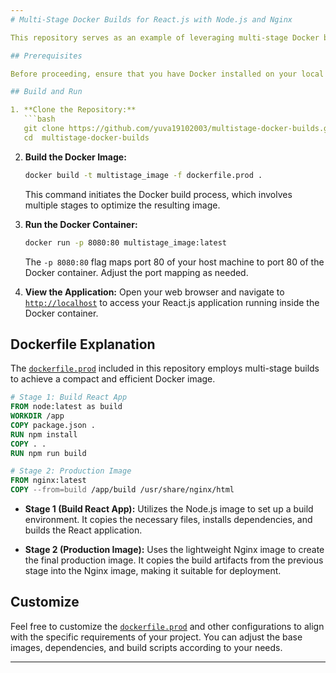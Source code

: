 ```yaml
---
# Multi-Stage Docker Builds for React.js with Node.js and Nginx

This repository serves as an example of leveraging multi-stage Docker builds to create a streamlined Docker image for deploying a React.js application. By employing multi-stage builds, we can utilize different base images for distinct phases of the build process, resulting in a more efficient and smaller final Docker image.

## Prerequisites

Before proceeding, ensure that you have Docker installed on your local machine. If not, you can find installation instructions for various platforms on the [`official Docker website`](https://docs.docker.com/get-docker/).

## Build and Run

1. **Clone the Repository:**
   ```bash
   git clone https://github.com/yuva19102003/multistage-docker-builds.git
   cd  multistage-docker-builds
   ```

2. **Build the Docker Image:**
   ```bash
   docker build -t multistage_image -f dockerfile.prod .
   ```
   This command initiates the Docker build process, which involves multiple stages to optimize the resulting image.

3. **Run the Docker Container:**
   ```bash
   docker run -p 8080:80 multistage_image:latest
   ```
   The `-p 8080:80` flag maps port 80 of your host machine to port 80 of the Docker container. Adjust the port mapping as needed.

4. **View the Application:**
   Open your web browser and navigate to [`http://localhost`](http://localhost) to access your React.js application running inside the Docker container.

## Dockerfile Explanation

The [`dockerfile.prod`](https://github.com/yuva19102003/multistage-docker-builds/blob/master/dockerfile.prod) included in this repository employs multi-stage builds to achieve a compact and efficient Docker image.

```Dockerfile
# Stage 1: Build React App
FROM node:latest as build
WORKDIR /app
COPY package.json .
RUN npm install
COPY . .
RUN npm run build

# Stage 2: Production Image
FROM nginx:latest
COPY --from=build /app/build /usr/share/nginx/html

```

- **Stage 1 (Build React App):** Utilizes the Node.js image to set up a build environment. It copies the necessary files, installs dependencies, and builds the React application.

- **Stage 2 (Production Image):** Uses the lightweight Nginx image to create the final production image. It copies the build artifacts from the previous stage into the Nginx image, making it suitable for deployment.

## Customize

Feel free to customize the [`dockerfile.prod`](https://github.com/yuva19102003/multistage-docker-builds/blob/master/dockerfile.prod) and other configurations to align with the specific requirements of your project. You can adjust the base images, dependencies, and build scripts according to your needs.

---
```

